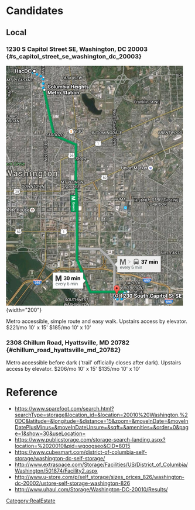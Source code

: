 # Candidates

## Local

### 1230 S Capitol Street SE, Washington, DC 20003 {#s_capitol_street_se_washington_dc_20003}

![](StorageMetroRoute.jpg "StorageMetroRoute.jpg"){width="200"}

Metro accessible, simple route and easy walk. Upstairs access by
elevator. \$221/mo 10' x 15' \$185/mo 10' x 10'

### 2308 Chillum Road, Hyattsville, MD 20782 {#chillum_road_hyattsville_md_20782}

Metro accessible before dark ('trail' officially closes after dark).
Upstairs access by elevator. \$206/mo 10' x 15' \$135/mo 10' x 10'

# Reference

-   <https://www.sparefoot.com/search.html?searchType=storage&location_id=&location=20010%20Washington,%20DC&latitude=&longitude=&distance=15&zoom=&moveInDate=&moveInDatePlusMinus=&moveInDateUnsure=&sqft=&amenities=&order=0&page=1&show=30&useLocation=>
-   <https://www.publicstorage.com/storage-search-landing.aspx?location=%2020010&pid=wgoogseo&CID=8015>
-   <https://www.cubesmart.com/district-of-columbia-self-storage/washington-dc-self-storage/>
-   <http://www.extraspace.com/Storage/Facilities/US/District_of_Columbia/Washington/501874/Facility2.aspx>
-   <http://www.u-store.com/p/self_storage/sizes_prices_826/washington-dc-20002/ustore-self-storage-washington-826>
-   <http://www.uhaul.com/Storage/Washington-DC-20010/Results/>

[Category:RealEstate](Category:RealEstate)
